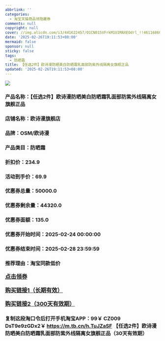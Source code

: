```yaml
---
abbrlink: ''
categories:
  - 淘宝天猫商品领隐藏券
comments: null
copyright: null
cover: //img.alicdn.com/i3/441622457/O1CN015VFrkM1U1MAXEOdrl_!!4611686018427387833-0-item_pic.jpg
date: '2025-02-26T19:11:53+08:00'
mermaid: false
sponsor: null
sticky: false
tags:
  - 防晒霜
title: 【任选2件】欧诗漫防晒美白防晒霜乳面部防紫外线隔离女旗舰正品
updated: '2025-02-26T19:11:53+08:00'
--- 
```


![](//img.alicdn.com/i3/441622457/O1CN015VFrkM1U1MAXEOdrl_!!4611686018427387833-0-item_pic.jpg)

### 产品名称：【任选2件】欧诗漫防晒美白防晒霜乳面部防紫外线隔离女旗舰正品
### 店铺名称：欧诗漫旗舰店
### 品牌：OSM/欧诗漫
### 产品类目：防晒霜
### 折扣价：234.9
### 活动到手价：69.9
### 优惠券总量：50000.0
### 优惠券剩余量：44320.0
### 优惠券面额：135.0
### 优惠券开始时间：2025-02-24 00:00:00	
### 优惠券结束时间：2025-02-28 23:59:59	
### 推荐理由：淘宝同款低价

<p style="font-size: 18px; font-weight: bold;">
  <a href="https://uland.taobao.com/coupon/edetail?e=3L0it7cmJ0SlhHvvyUNXZfh8CuWt5YH5OVuOuRD5gLJMmdsrkidbOWBzzpT26idJNflj10Zbzpn0UAWwW%2FH%2BisSSQloJi5sK1hqYbuyfaxDhvlXOI0GQ35v1%2BNzX54Tn9FSnPIAu0wXyMW3eIAWKRa6LeGhgJY%2B%2F7NjcxRIBfQbVM%2Fe4LpP7Oq9ple94x%2FzCYb3Xl8iP5jwy5eRxRv9fY8z%2BqQ6G6CH%2Bl9JUUlFRIV%2BKKoz%2FahSTdjW6CW2SaWtRHsHfkY5nVlAaQcAM%2Fbtha8jmlPdKPLl5cnluuSzeELmtUc80wU3NlAZikaMGJd2hswDhlpaMEawCGruttYDvNg%3D%3D&traceId=21665f9817407225954674899d132c&union_lens=lensId%3AOPT%401740722612%40213122a3_0dbb_1954b272ae8_a764%4001%40eyJmbG9vcklkIjo3MzM1NH0ie" target="_blank">点击领券</a>
</p>
<p style="font-size: 18px; font-weight: bold;">
  <a href="https://s.click.taobao.com/t?e=m%3D2%26s%3DO%2BzAyBgnoSRw4vFB6t2Z2ueEDrYVVa64K7Vc7tFgwiHjf2vlNIV67kyLuerTQxoG6EFRCN7EKmz3ID%2FV1RqsF4wnCJeELi4I%2FIEn%2BS1IjHAB0ghlTd7WlZVm%2FOAUUFw71qrpxiwMoCNxc1AtbZGVS50Hwf1njDkrPUn57k19okWMHuv7RoNv0Q0jFsbsQ7KWm2Gr6PRX3kofHeX3Px9UXWAr62jXPvS8U6Ayk3OTS0u86EH08VADECBBVewBRJGWjCYtYGASbzRUrFwjXfRKMROfYmExpA2104bt%2FCh0HCZ0%2BUW1830SA6V2L6SKeto5YelCpHUG0Dw%3D" target="_blank">购买链接1（长期有效）</a>
</p>
<p style="font-size: 18px; font-weight: bold;">
  <a href="https://s.click.taobao.com/JoxbVNs" target="_blank">购买链接2（300天有效期）</a>
</p>

### 复制这段淘口令后打开手机淘宝APP：99￥ CZ009 DsT9e9zGDx2￥ https://m.tb.cn/h.TuJZaSF  【任选2件】欧诗漫防晒美白防晒霜乳面部防紫外线隔离女旗舰正品（30天有效期）
